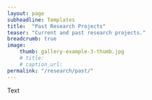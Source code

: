 ```yaml
---
layout: page
subheadline: Templates
title:  "Past Research Projects"
teaser: "Current and past research projects."
breadcrumb: true
image:
    thumb: gallery-example-3-thumb.jpg
    # title:
    # caption_url:
permalink: "/research/past/"
---
```


Text
